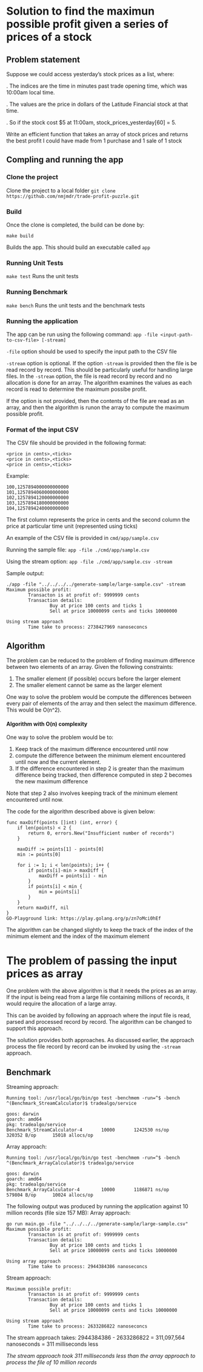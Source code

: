 # Solution to find the maximun possible profit given a series of prices of a stock

## Problem statement
Suppose we could access yesterday’s stock prices as a list, where:

. The indices are the time in minutes past trade opening time, which was 10:00am local time.

. The values are the price in dollars of the Latitude Financial stock at that time.

. So if the stock cost $5 at 11:00am, stock_prices_yesterday[60] = 5.

Write an efficient function that takes an array of stock prices and returns the best profit I could have made from 1 purchase and 1 sale of 1 stock

## Compling and running the app

### Clone the project
Clone the project to a local folder
`git clone https://github.com/nmjmdr/trade-profit-puzzle.git`

### Build
Once the clone is completed, the build can be done by:

`make build`

Builds the app. This should build an executable called `app`

### Running Unit Tests
`make test` 
Runs the unit tests

### Running Benchmark
`make bench`
Runs the unit tests and the benchmark tests

### Running the application
The app can be run using the following command:
`app -file <input-path-to-csv-file> [-stream]`

`-file` option should be used to specify the input path to the CSV file

`-stream` option is optional. 
If the option `-stream` is provided then the file is be read record by record. This should be particularly useful for handling large files. 
In the `-stream` option, the file is read record by record and no allocation is done for an array. The algorithm examines the values as each record is read to determine the maximum possibe profit.

If the option is not provided, then the contents of the file are read as an array, and then the algorithm is runon the array to compute the maximum possible profit.

### Format of the input CSV
The CSV file should be provided in the following format:
```
<price in cents>,<ticks>
<price in cents>,<ticks>
<price in cents>,<ticks>
```
Example:
````
100,1257894000000000000
101,1257894060000000000
102,1257894120000000000
103,1257894180000000000
104,1257894240000000000
````
The first column represents the price in cents and the second column the price at particular time unit (represented using ticks)

An example of the CSV file is provided in `cmd/app/sample.csv`

Running the sample file:
`app -file ./cmd/app/sample.csv`

Using the stream option:
`app -file ./cmd/app/sample.csv -stream`

Sample output:
```
./app -file "../../../../generate-sample/large-sample.csv" -stream
Maximum possible profit:
        Transacton is at profit of: 9999999 cents
        Transaction details:
                Buy at price 100 cents and ticks 1
                Sell at price 10000099 cents and ticks 10000000

Using stream approach
        Time take to process: 2738427969 nanoseconcs
```

## Algorithm
The problem can be reduced to the problem of finding maximum difference between two elements of an array. Given the following constraints:
1. The smaller element (if possible) occurs before the larger element
2. The smaller element cannot be same as the larger element

One way to solve the problem would be compute the differences between every pair of elements of the array and then select the maximum difference. This would be O(n^2).

#### Algorithm with O(n) complexity

One way to solve the problem would be to:

1. Keep track of the maximum difference encountered until now
2. compute the difference between the minimum element encountered until now and the current element. 
3. If the difference encountered in step 2 is greater than the maximum difference being tracked, then difference computed in step 2 becomes the new maximum difference

Note that step 2 also involves keeping track of the minimum element encountered until now.

The code for the algorithm described above is given below:

```
func maxDiff(points []int) (int, error) {
	if len(points) < 2 {
		return 0, errors.New("Insufficient number of records")
	}

	maxDiff := points[1] - points[0]
	min := points[0]

	for i := 1; i < len(points); i++ {
		if points[i]-min > maxDiff {
			maxDiff = points[i] - min
		}
		if points[i] < min {
			min = points[i]
		}
	}
	return maxDiff, nil
}
GO-Playground link: https://play.golang.org/p/zn7oMci0hEf
```

The algorithm can be changed slightly to keep the track of the index of the minimum element and the index of the maximum element

# The problem of passing the input prices as array
One problem with the above algorithm is that it needs the prices as an array. If the input is being read from a 
large file containing millions of records, it would require the allocation of a large array.

This can be avoided by following an approach where the input file is read, parsed and processed record by record. The algorithm can be changed to support this approach.

The solution provides both approaches. As discussed earlier, the approach process the file record by record can be invoked by using the `-stream` approach.


## Benchmark
Streaming approach:
```
Running tool: /usr/local/go/bin/go test -benchmem -run=^$ -bench ^(Benchmark_StreamCalculator)$ tradealgo/service

goos: darwin
goarch: amd64
pkg: tradealgo/service
Benchmark_StreamCalculator-4   	   10000	   1242530 ns/op	  320352 B/op	   15018 allocs/op
```
Array approach:
```
Running tool: /usr/local/go/bin/go test -benchmem -run=^$ -bench ^(Benchmark_ArrayCalculator)$ tradealgo/service

goos: darwin
goarch: amd64
pkg: tradealgo/service
Benchmark_ArrayCalculator-4   	   10000	   1186871 ns/op	  579804 B/op	   10024 allocs/op
```

The following output was produced by running the application against 10 million records (file size 157 MB):
Array approach:
```
go run main.go -file "../../../../generate-sample/large-sample.csv"
Maximum possible profit:
        Transacton is at profit of: 9999999 cents
        Transaction details:
                Buy at price 100 cents and ticks 1
                Sell at price 10000099 cents and ticks 10000000

Using array approach
        Time take to process: 2944384386 nanoseconcs
```
Stream approach:
```
Maximum possible profit:
        Transacton is at profit of: 9999999 cents
        Transaction details:
                Buy at price 100 cents and ticks 1
                Sell at price 10000099 cents and ticks 10000000

Using stream approach
        Time take to process: 2633286822 nanoseconcs
```

The stream approach takes:
2944384386 - 2633286822 = 311,097,564 nanoseconds = 311 milliseconds less

_The stream approach took 311 milliseconds less than the array approach to process the file of 10 million records_